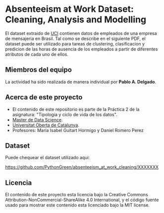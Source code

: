 # Absenteeism at Work Dataset: Cleaning, Analysis and Modelling

El dataset extraido de [UCI](https://archive.ics.uci.edu/ml/datasets/Absenteeism+at+work) contienen datos de empleados de una empresa de mensajeria en Brasil. Tal como se describe en el siguiente PDF, el dataset puede ser utilizado para tareas de clustering, clasificacion y predicion de las horas de ausencia de los empleados a partir de diferentes atributos de cada uno de ellos.

## Miembros del equipo

La actividad ha sido realizada de manera individual por **Pablo A. Delgado**.

## Acerca de este proyecto

* El contenido de este repositorio es parte de la Práctica 2 de la asignatura: "Tipologia y ciclo de vida de los datos".
* [Master de Data Science](https://estudios.uoc.edu/es/masters-universitarios/data-science/presentacion). 
* [Universitat Oberta de Catalunya](http://www.uoc.edu/portal/ca/index.html).
* Profesores: María Isabel Guitart Hormigo y Daniel Romero Perez

## Dataset

Puede chequear el dataset utilizado aqui:

https://github.com/PythonGreen/absenteeism_at_work_cleaning/XXXXXXX

## Licencia

El contenido de este proyecto esta licencia bajo la Creative Commons Attribution-NonCommercial-ShareAlike 4.0 International, y el código fuente usado para mostrar este contenido esta licenciado bajo la MIT license.

